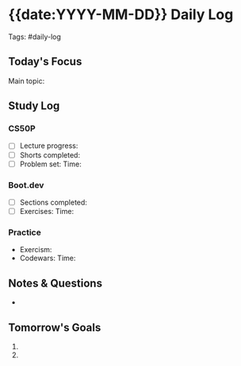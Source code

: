 # {{date:YYYY-MM-DD}} Daily Log

Tags: #daily-log

## Today's Focus
Main topic: 

## Study Log
### CS50P
- [ ] Lecture progress:
- [ ] Shorts completed:
- [ ] Problem set:
Time: 

### Boot.dev
- [ ] Sections completed:
- [ ] Exercises:
Time:

### Practice
- Exercism:
- Codewars:
Time:

## Notes & Questions
- 

## Tomorrow's Goals
1. 
2.